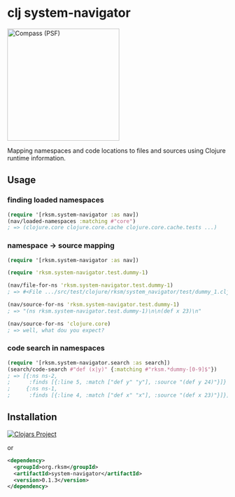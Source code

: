 # clj system-navigator

<img width="256" alt="Compass (PSF)" src="http://upload.wikimedia.org/wikipedia/commons/6/6e/Compass_%28PSF%29.png"/>

Mapping namespaces and code locations to files and sources using Clojure runtime information.

## Usage

### finding loaded namespaces

```clj
(require '[rksm.system-navigator :as nav])
(nav/loaded-namespaces :matching #"core")
; => (clojure.core clojure.core.cache clojure.core.cache.tests ...)
```

### namespace -> source mapping
```clj
(require '[rksm.system-navigator :as nav])

(require 'rksm.system-navigator.test.dummy-1)

(nav/file-for-ns 'rksm.system-navigator.test.dummy-1)
; => #<File .../src/test/clojure/rksm/system_navigator/test/dummy_1.clj>

(nav/source-for-ns 'rksm.system-navigator.test.dummy-1)
; => "(ns rksm.system-navigator.test.dummy-1)\n\n(def x 23)\n"

(nav/source-for-ns 'clojure.core)
; => well, what dou you expect?
```

### code search in namespaces

```clj
(require '[rksm.system-navigator.search :as search])
(search/code-search #"def (x|y)" {:matching #"rksm.*dummy-[0-9]$"})
; => [{:ns ns-2,
;      :finds [{:line 5, :match ["def y" "y"], :source "(def y 24)"}]}
;     {:ns ns-1,
;      :finds [{:line 4, :match ["def x" "x"], :source "(def x 23)"}]}]
```

## Installation

[![Clojars Project](http://clojars.org/org.rksm/system-navigator/latest-version.svg)](http://clojars.org/org.rksm/system-navigator)

or

```xml
<dependency>
  <groupId>org.rksm</groupId>
  <artifactId>system-navigator</artifactId>
  <version>0.1.3</version>
</dependency>
```

<!-- ## Usage -->

<!-- ```sh -->
<!-- mvn clojure:nrepl -Dclojure.nrepl.port=7888 -->
<!-- mvn clojure:test -->
<!-- fswatch -0 -r . | xargs -0 -I{} mvn clojure:test -->
<!-- ``` -->
